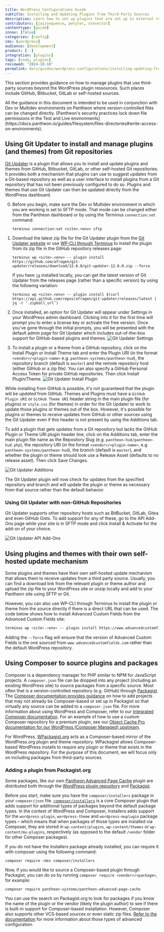 ```yaml
---
title: WordPress Configurations Guide
subtitle: Installing and Updating Plugins from Third-Party Sources
description: Learn how to set up plugins that are set up in external repositories.
contributors: [jazzsequence, pwtyler, stevector]
contenttype: [guide]
innav: [false]
categories: [config]
cms: [wordpress]
audience: [development]
product: [--]
integration: [plugins]
tags: [code, plugins]
reviewed: "2024-10-16"
permalink: docs/guides/wordpress-configurations/installing-updating-from-third-party-sources
---
```


This section provides guidance on how to manage plugins that use third-party sources beyond the WordPress plugin ressources. Such places include GitHub, Bitbucket, GitLab or self-hosted sources.

<Alert title="Note" type="info" >
All the guidance in this document is intended to be used in conjunction with Dev or Multidev environments on Pantheon where version-controlled files can be changed directly. [Pantheon's security practices lock down file permissions in the Test and Live environments](https://docs.pantheon.io/guides/filesystem/files-directories#write-access-on-environments).
</Alert>

## Using Git Updater to install and manage plugins (and themes) from Git repositories

[Git Updater](https://github.com/afragen/git-updater) is a plugin that allows you to install and update plugins and themes from GitHub, Bitbucket, GitLab, or other self-hosted Git repositories. It provides both a mechanism that plugins can use to suggest updates from a Git-based repository as well as a user interface to install plugins from a Git repository that has not been previously configured to do so. Plugins and themes that use Git Updater can then be updated directly from the WordPress dashboard.

0. Before you begin, make sure the Dev or Multidev environment in which you are working  is set to SFTP mode. That mode can be changed either from the Pantheon dashboard or by using the Terminus `connection:set` command.
	```bash{promptUser: user}
	terminus connection:set <site>.<env> sftp
	```
1. Download the latest zip file for the Git Updater plugin from the [Git Updater website](https://git-updater.com/) or use [WP-CLI through Terminus](https://docs.pantheon.io/guides/wp-cli) to install the plugin from its zip file in the GitHub repository releases page:

	```bash{promptUser: user}
	terminus wp <site>.<env> -- plugin install https://github.com/afragen/git-updater/releases/download/12.6.0/git-updater-12.6.0.zip --force
	```

	If you have [`jq`](https://jqlang.github.io/jq/) installed locally, you can get the latest version of Git Updater from the releases page (rather than a specific version) by using the following variation:

	```bash{promptUser: user}
	terminus wp <site>.<env> -- plugin install $(curl https://api.github.com/repos/afragen/git-updater/releases/latest | jq -r ‘.zipball_url’)
	``` 
2. Once installed, an option for Git Updater will appear under Settings in your WordPress admin dashboard. Clicking into it for the first time will prompt you to enter a license key or activate the free version. Once you've gone through the initial prompts, you will be presented with the default admin page for Git Updater which includes out-of-the-box support for GitHub-based plugins and themes.
	![Git Updater Settings](../../../images/wordpress-configurations/08-git-updater-admin.png)
3. To install a plugin or a theme from a GitHub repository, click on the Install Plugin or Install Theme tab and enter the Plugin URI (in the format `<vendor>/<plugin-name>` e.g. `pantheon-systems/pantheon-hud`), the repository branch (default is `master`) and the remote repository host (either GitHub or a zip file). You can also specify a GitHub Personal Access Token for private GitHub repositories. Then click Install Plugin/Theme.
	![Git Updater Install Plugin](../../../images/wordpress-configurations/08-git-updater-install-plugin.png)
	
While installing from GitHub is possible, it's not guaranteed that the plugin will be _updated_ from GitHub. Themes and Plugins must have a `GitHub Plugin URI` or `GitHub Theme URI` header string in the main plugin file (for plugins) or `style.css` (for themes) in order for the Git Updater to work to update those plugins or themes out of the box. However, it's possible for plugins or themes to receive updates from GitHub or other sources using the Git Updater even if this header is not present by using the Additions tab.

To add a plugin that gets updates from a Git repository but lacks the GitHub Plugin or Theme URI plugin header line, click on the Additions tab, enter the main plugin file name as the Repository Slug (e.g. `pantheon-hud/pantheon-hud.php`), the repository URI (in the format `<vendor>/<plugin-name>`, e.g. `pantheon-systems/pantheon-hud`), the branch (default is `master`), and whether the plugin or theme should look use a Release Asset (defaults to no release asset). Then click Save Changes.

![Git Updater Additions](../../../images/wordpress-configurations/08-git-updater-additions.png)

The Git Updater plugin will now check for updates from the specified repository and branch and will update the plugin or theme as necessary from that source rather than the default behavior.

### Using Git Updater with non-GitHub Repositories

Git Updater supports other repository hosts such as BitBucket, GitLab, Gitea and even GitHub Gists. To add support for any of these, go to the API Add-Ons page while your site is in SFTP mode and click Install & Activate for the add-on of your choice.

![Git Updater API Add-Ons](../../../images/wordpress-configurations/08-git-updater-api-addons.png)

## Using plugins and themes with their own self-hosted update mechanism

Some plugins and themes have their own self-hosted update mechanism that allows them to receive updates from a third party source. Usually, you can find a download link from the relevant plugin or theme author and upload the zip file to your WordPress site or unzip locally and add to your Pantheon site using SFTP or Git.

However, you can also use WP-CLI through Terminus to install the plugin or theme from the source directly if there is a direct URL that can be used. The code below shows how to install Advanced Custom Fields from the Advanced Custom Fields site:

```bash
terminus wp <site>.<env> -- plugin install https://www.advancedcustomfields.com/latest/ --force
```

Adding the `--force` flag will ensure that the version of Advanced Custom Fields is the one sourced from `www.advancedcustomfields.com` rather than the default WordPress repository.

## Using Composer to source plugins and packages

Composer is a dependency manager for PHP similar to NPM for JavaScript projects. A `composer.json` file can be dropped into any project (including an existing WordPress site) to source packages from a specific source. Most often that is a version-controlled repository (e.g. GitHub) through [Packagist](https://packagist.org). The [Composer documentation provides guidance](https://getcomposer.org/doc/05-repositories.md) on how to add projects that may not already be Composer-based or set up in Packagist so that virtually any source can be added to a `composer.json` file. For more information about using WordPress and Composer, refer to our [Integrated Composer documentation](https://docs.pantheon.io/guides/integrated-composer). For an example of how to use a custom Composer repository for a premium plugin, see our [Object Cache Pro documentation for our WordPress (Composer Managed) upstream](https://docs.pantheon.io/object-cache/wordpress#installation-and-configuration-for-composer-managed-wordpress-sites).

For WordPress, [WPackagist.org](https://wpackagist.org) acts as a Composer-based mirror of the WordPress.org plugin and theme repository. WPackagist allows Composer-based WordPress installs to require any plugin or theme that exists in the WordPress repository. For the purpose of this document, we will focus only on including packages from third-party sources.

### Adding a plugin from Packagist.org
Some packages, like our own [Pantheon Advanced Page Cache](https://github.com/pantheon-systems/pantheon-advanced-page-cache) plugin are distributed both through the [WordPress plugin repository](https://wordpress.org/plugins/pantheon-advanced-page-cache) and [Packagist](https://packagist.org/packages/pantheon-systems/pantheon-advanced-page-cache).

Before you start, make sure you have the `composer/installers` package in your `composer/json` file. [`composer/installers`](https://packagist.org/packages/composer/installers) is a core Composer plugin that adds support for additional types of packages beyond the default package types. In the context of WordPress and Composer, Installers adds support for the `wordpress-plugin`, `wordpress-theme` and `wordpress-muplugin` package types – which means that when packages of those types are installed via Composer, they are stored in `wp-content/plugins`, `wp-content/themes` or `wp-content/mu-plugins`, respectively (as opposed to the default `/vendor` folder for other Composer packages).

If you do not have the Installers package already installed, you can require it with composer using the following command:

```bash{promptUser: user}
composer require –dev composer/installers
```

Now, if you would like to source a Composer-based plugin through Packagist, you can do so by running `composer require <vendor>/<package>`, for example:

```bash{promptUser: user}
composer require pantheon-systems/pantheon-advanced-page-cache
```

You can use the search on Packagist.org to look for packages if you know the name of the plugin or the vendor (likely the plugin author) to see if there is built-in support for Composer-based installation. However, Composer also supports other VCS-based sources or even static zip files. [Refer to the documentation](https://getcomposer.org/doc/05-repositories.md#vcs) for more information about those types of advanced configuration.
